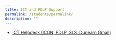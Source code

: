 ```yaml
---
title: ICT and PDLP Support
permalink: /students/permalink/
description: ""
---
```


* <a href="https://form.gov.sg/#!/5d5ce5a5eae0bb00128b8f3c">ICT Helpdesk (ICON, PDLP, SLS, Dunearn Gmail)</a>